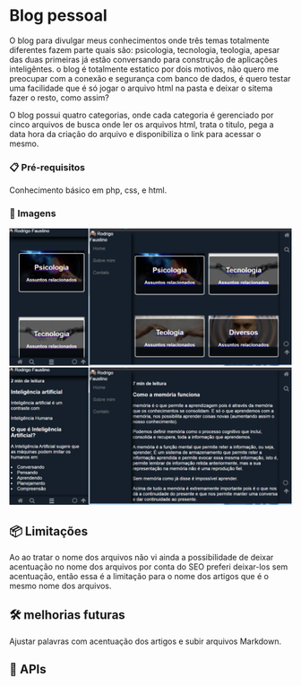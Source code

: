 # Blog pessoal

O blog para divulgar meus conhecimentos onde três temas totalmente diferentes fazem parte quais são: psicologia, tecnologia, teologia, apesar das duas primeiras já estão conversando para construção de aplicações inteligêntes.
o blog é totalmente estatico por dois motivos, não quero me preocupar com a conexão e segurança com banco de dados, é quero testar uma facilidade que é só jogar o arquivo html na pasta e deixar o sitema fazer o resto, como assim?

O blog possui quatro categorias, onde cada categoria é gerenciado por cinco arquivos de busca onde ler os arquivos html, trata o titulo, pega a data hora da criação do arquivo e disponibiliza o link para acessar o mesmo.




### 📋 Pré-requisitos

Conhecimento básico em php, css, e html.

### 🔧 Imagens

![API maps](https://github.com/FaustinoPsy/faustinolayout/blob/main/img/tudo.PNG)
![API maps](https://github.com/FaustinoPsy/faustinolayout/blob/main/img/blog.PNG)

## 📦 Limitações

Ao ao tratar o nome dos arquivos não vi ainda a possibilidade de deixar acentuação no nome dos arquivos por conta do SEO preferi deixar-los sem acentuação,
então essa é a limitação para o nome dos artigos que é o mesmo nome dos arquivos.

## 🛠️ melhorias futuras

Ajustar palavras com acentuação dos artigos e subir arquivos Markdown.

## 📌 APIs


